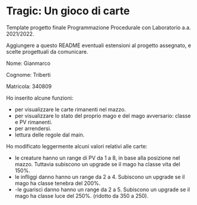 # Tragic: Un gioco di carte
Template progetto finale Programmazione Procedurale con Laboratorio a.a. 2021/2022.

Aggiungere a questo README eventuali estensioni al progetto assegnato, e scelte progettuali da comunicare.



Nome: Gianmarco

Cognome: Triberti

Matricola: 340809

Ho inserito alcune funzioni:
- per visualizzare le carte rimanenti nel mazzo.
- per visualizzare lo stato del proprio mago e del mago avversario: classe e PV rimanenti.
- per arrendersi.
- lettura delle regole dal main.

Ho modificato leggermente alcuni valori relativi alle carte:
- le creature hanno un range di PV da 1 a 8, in base alla posizione nel mazzo. Tuttavia subiscono un upgrade se il mago ha classe vita del 150%.
- le infliggi danno hanno un range da 2 a 4. Subiscono un upgrade se il mago ha classe tenebra del 200%.
- -le guarisci danno hanno un range da 2 a 5. Subiscono un upgrade se il mago ha classe luce del 250%. (ridotto da 350 a 250).

